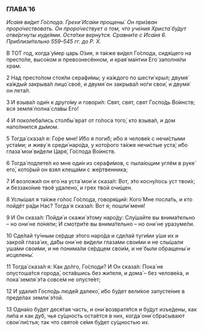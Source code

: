 ### ГЛАВА́ 16

_Иса́ия ви́дит Го́спода. Грехи́ Иса́ии прощены́. Он при́зван проро́чествовать. Он проро́чествует о том, что уче́ния Христа́ бу́дут отве́ргнуты иуде́ями. Оста́тки верну́тся. Сравни́те с Иса́ия 6. Приблизи́тельно 559–545 гг. до Р. Х._

В ТОТ год, когда́ у́мер царь О́зия, я та́кже ви́дел Го́спода, сидя́щего на престо́ле, высо́ком и превознесённом, и края́ ма́нтии Его́ заполня́ли храм.

2 Над престо́лом стоя́ли серафи́мы; у ка́ждого по шести́ крыл; двумя́ ка́ждый закрыва́л лицо́ своё, и двумя́ он закрыва́л но́ги свои́, и двумя́ он лета́л.

3 И взыва́л оди́н к друго́му и говори́л: Свят, свят, свят Госпо́дь Во́инств; вся земля́ полна́ сла́вы Его́!

4 И поколеба́лись столбы́ врат от го́лоса того́, кто взыва́л, и дом напо́лнился ды́мом.

5 Тогда́ сказа́л я: Го́ре мне! И́бо я поги́б; и́бо я челове́к с нечи́стыми уста́ми; и живу́ я среди́ наро́да, у кото́рого та́кже нечи́стые уста́; и́бо глаза́ мои́ ви́дели Царя́, Го́спода Во́инств.

6 Тогда́ подлете́л ко мне оди́н из серафи́мов, с пыла́ющим углём в руке́ его́, кото́рый он взял клеща́ми с же́ртвенника;

7 И возложи́л он его́ на уста́ мои́ и сказа́л: Вот, э́то косну́лось уст твои́х; и беззако́ние твоё удалено́, и грех твой очи́щен.

8 Услы́шал я та́кже го́лос Го́спода, говоря́щий: Кого́ Мне посла́ть, и кто пойдёт ра́ди Нас? Тогда́ я сказа́л: Вот я; пошли́ меня́!

9 И Он сказа́л: Пойди́ и скажи́ э́тому наро́ду: Слу́шайте вы внима́тельно – но они́ не по́няли; И смотри́те вы внима́тельно – но они́ не уразуме́ли.

10 Сде́лай ту́чным се́рдце э́того наро́да и сде́лай туги́ми у́ши их и закро́й глаза́ их, да́бы они́ не ви́дели глаза́ми свои́ми и не слы́шали уша́ми свои́ми, и не понима́ли се́рдцем свои́м, и не́ были обращены́ и исцелены́.

11 Тогда́ сказа́л я: Как до́лго, Го́споди? И Он сказа́л: Пока́ не опустоша́тся города́, оста́вшись без жи́теля, и дома́ – без челове́ка, и пока́ земля́ э́та совсе́м не опусте́ет;

12 И удали́л Госпо́дь люде́й далеко́, и́бо бу́дет вели́кое запусте́ние в преде́лах земли́ э́той.

13 Одна́ко бу́дет деся́тая часть, и они́ возвратя́тся и бу́дут изъе́дены, как ли́па и как дуб, чья су́щность остаётся в них, когда́ они́ сбра́сывают свои́ ли́стья; так что свято́е се́мя бу́дет су́щностью их.

